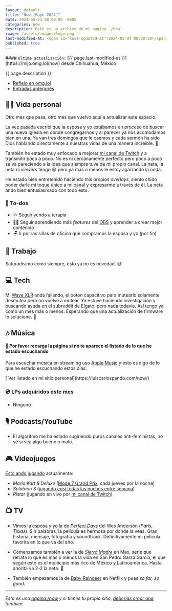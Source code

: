 ```yaml
---
layout: default
title: "Now (Mayo 2024)"
date: 2024-05-04 08:00:00 -0600
categories: now
description: Este es un archivo de mi página `/now`.
image: /assets/images/logo.png
last-modified-at: <span id="last-updated-at">2024-05-04 08:00:00</span>
published: true
---
```


<div class="card last-updated my-3 text-center">
<div class="card-body rounded">
#### <code>Última actualización:</code> [{{ page.last-modified-at }}](https://mijo.omg.lol/now) desde Chihuahua, México
</div>
</div>

<p class="text-center">{{ page.description }}</p>

<div class="text-center">
<ul class="list-inline">
<li class="list-inline-item">
<a class="btn btn-primary btn-sm" href="https://mijo.omg.lol/now">
<i class="fa-solid fa-heart"></i> Reflejo en omg.lol
</a>
</li>
<li class="list-inline-item">
<a class="btn btn-primary btn-sm" href="https://luiscarlospando.com/category/now/">
<i class="fa-solid fa-list-ul"></i> Entradas anteriores
</a>
</li>
</ul>
</div>

## 👦🏻 Vida personal
Otro mes que pasa, otro mes que vuelvo aquí a actualizar este espacio.

La vez pasada escribí que la esposa y yo estábamos en proceso de buscar una nueva iglesia en donde congregarnos y al parecer ya nos acomodamos bien en una. Ya van tres domingos que le caemos y cada sermón ha sido Dios hablando directamente a nuestras vidas de una manera increíble. 🥰

También he estado muy enfocado a mejorar [mi canal de Twitch](https://www.twitch.tv/itsmemijo) y a transmitir poco a poco. No es ni cercanamente perfecto pero poco a poco se va pareciendo a la idea que siempre tuve de mi propio canal. La neta, la neta ni *viewers* tengo 😆 pero ya más o menos le estoy agarrando la onda.

He estado bien entretenido haciendo mis propios *overlays*, siento chido poder darle mi toque único a mi canal y expresarme a través de él. La neta ando bien entusiasmado con todo esto.

### 📝 To-dos
- 🩺 Seguir yendo a terapia
- 🧑‍💻 Seguir aprendiendo más *features* del [OBS](https://obsproject.com/) y aprender a crear mejor contenido
- 🪑 Ir por las sillas de oficina que compramos la esposa y yo (por fin)

## 💼 Trabajo
Saturadísimo como siempre, esto ya no es novedad. 😅

## 💻 Tech
Mi [Wave XLR](https://www.elgato.com/us/en/p/wave-xlr) anda fallando, el botón capacitivo para mutearlo solamente desmutea pero no vuelve a mutear. Ya estuve haciendo investigación y buscando ayuda en el subreddit de Elgato, pero nada todavía. Así tengo ya como un mes más o menos. Esperando que una actualización de firmware lo solucione. 🙏

## 🎶 Música
#### 🔄 Por favor recarga la página si no te aparece el listado de lo que he estado escuchando
Para escuchar música en streaming uso [Apple Music](https://music.apple.com/profile/luiscarlospando) y esto es algo de lo que he estado escuchando estos días:

<ul id="lastfm-top-artists"></ul>

<span class="omg-lol-now-page-element">
[<i class="fa-solid fa-up-right-from-square"></i> Ver listado en mi sitio personal](https://luiscarlospando.com/now/)
</span>

### 💿 LPs adquiridos este mes
- Ninguno

## 🎙 Podcasts/YouTube
- El algoritmo me ha estado sugiriendo puros canales anti-feministas, no sé si sea algo bueno o malo.

## 🎮 Videojuegos
[Esto ando jugando](https://luiscarlospando.com/games) actualmente:

- *Mario Kart 8 Deluxe* ([Mode 7 Grand Prix](https://luiscarlospando.com/games/mario-kart/), cada jueves por la noche)
- *Splatoon 3* ([jugando *casi* todas las noches entre semana](https://luiscarlospando.com/games/splatoon/))
- *Ristar* (jugando en vivo por [mi canal de Twitch](https://www.twitch.tv/itsmemijo))

## 📺 TV
- Vimos la esposa y yo la de [*Perfect Days*](https://mubi.com/en/mx/films/perfect-days) del Wes Anderson (*Paris, Texas*). Sin palabras, la película es hermosa por donde la veas. Gran historia, mensaje, fotografía y soundtrack. Definitivamente mi película favorita en lo que va del año.

- Comenzamos también a ver la de [*Sierra Madre*](https://www.youtube.com/watch?v=thCM0hp5jWs) en Max, serie que retrata lo que es más o menos la vida en San Pedro Garza García, el que según esto es el municipio más rico de México y Latinoamérica. Hasta ahorita va 2-2 la neta. 🤣

- También empezamos la de [Baby Raindeer](https://www.youtube.com/watch?v=eafm1gB6SCM) en Netflix y pues *so far, so good*.

---

*Esta es una [página /now](https://nownownow.com/about) y si tienes tu propio sitio, [deberías crear una](https://nownownow.com/about) también.*

